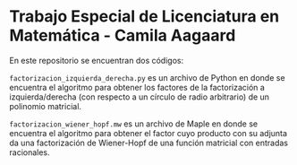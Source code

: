 # Trabajo Especial de Licenciatura en Matemática - Camila Aagaard

En este repositorio se encuentran dos códigos:

`factorizacion_izquierda_derecha.py` es un archivo de Python en donde se encuentra el algoritmo para obtener los factores de la factorización a izquierda/derecha (con respecto a un círculo de radio arbitrario) de un polinomio matricial.

`factorizacion_wiener_hopf.mw` es un archivo de Maple en donde se encuentra el algoritmo para obtener el factor cuyo producto con su adjunta da una factorización de Wiener-Hopf de una función matricial con entradas racionales.
